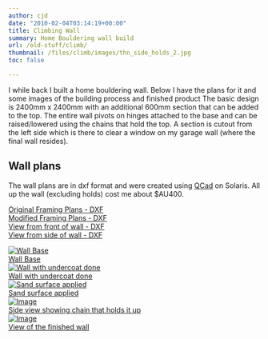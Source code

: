 ```yaml
---
author: cjd
date: "2010-02-04T03:14:19+00:00"
title: Climbing Wall
summary: Home Bouldering wall build
url: /old-stuff/climb/
thumbnail: /files/climb/images/thn_side_holds_2.jpg
toc: false

---
```

I while back I built a home bouldering wall.
Below I have the plans for it and some images of the building process and finished product
The basic design is 2400mm x 2400mm with an additional 600mm section that can be added to the top.
The entire wall pivots on hinges attached to the base and can be raised/lowered using the chains that hold the top.
A section is cutout from the left side which is there to clear a window on my garage wall (where the final wall resides).

## Wall plans

The wall plans are in dxf format and were created using [QCad](www.qcad.org) on Solaris.
All up the wall (excluding holds) cost me about $AU400.

[Original Framing Plans - DXF](/files/climb/Wall_frame.dxf)\
[Modified Framing Plans - DXF](/files/climb/Wall_frame_new.dxf)\
[View from front of wall - DXF](/files/climb/Wall_front.dxf)\
[View from side of wall - DXF](/files/climb/Wall_side.dxf)

[![Wall Base](/files/climb/images/thn_base.jpg)\
Wall Base](/files/climb/images/base.jpg)\
[![Wall with undercoat done](/files/climb/images/thn_side_white.jpg)\
Wall with undercoat done](/files/climb/images/side_white.jpg)\
[![Sand surface applied](/files/climb/images/thn_side_sand.jpg)\
Sand surface applied](/files/climb/images/side_sand.jpg)\
[![Image](/files/climb/images/thn_chain.jpg)\
Side view showing chain that holds it up](/files/climb/images/chain.jpg)\
[![Image](/files/climb/images/thn_side_holds_2.jpg)\
View of the finished wall](/files/climb/images/side_holds_2.jpg)
